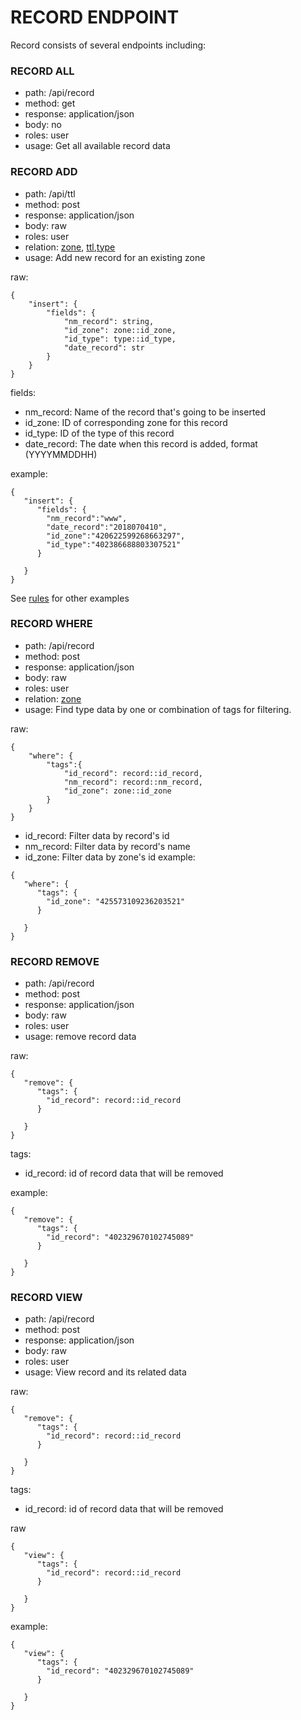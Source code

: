 # RECORD ENDPOINT
Record consists of several endpoints including:

### RECORD ALL
- path: /api/record
- method: get
- response: application/json
- body: no
- roles: user
- usage: Get all available record data

### RECORD ADD
- path: /api/ttl
- method: post
- response: application/json
- body: raw
- roles: user
- relation: [zone](zone.md), [ttl](ttl.md),[type](type.md)
- usage: Add new record for an existing zone

raw:
```
{
    "insert": {
        "fields": {
            "nm_record": string,
            "id_zone": zone::id_zone,
            "id_type": type::id_type,
            "date_record": str
        }
    }
}
```
fields:
- nm_record: Name of the record that's going to be inserted
- id_zone: ID of corresponding zone for this record
- id_type: ID of the type of this record
- date_record: The date when this record is added, format (YYYYMMDDHH)

example:
```
{
   "insert": {
      "fields": {
      	"nm_record":"www",
        "date_record":"2018070410",
        "id_zone":"420622599268663297",
        "id_type":"402386688803307521"
      }
      	
   }
}
```
See [rules](RULES_add_record.md) for other examples

### RECORD WHERE

- path: /api/record
- method: post
- response: application/json
- body: raw
- roles: user
- relation: [zone](zone.md)
- usage: Find type data by one or combination of tags for filtering. 

raw:
```
{
    "where": {
        "tags":{
            "id_record": record::id_record,
            "nm_record": record::nm_record,
            "id_zone": zone::id_zone
        }
    }
}
```
- id_record: Filter data by record's id
- nm_record: Filter data by record's name
- id_zone: Filter data by zone's id
example:
```
{
   "where": {
      "tags": {
      	"id_zone": "425573109236203521"
      }
      	
   }
}
```


### RECORD REMOVE
- path: /api/record
- method: post
- response: application/json
- body: raw
- roles: user
- usage: remove record data

raw:
```
{
   "remove": {
      "tags": {
      	"id_record": record::id_record
      }
      	
   }
}
```
tags:
- id_record: id of record data that will be removed

example:
```
{
   "remove": {
      "tags": {
      	"id_record": "402329670102745089"
      }
      	
   }
}
```

### RECORD VIEW
- path: /api/record
- method: post
- response: application/json
- body: raw
- roles: user
- usage: View record and its related data

raw:
```
{
   "remove": {
      "tags": {
      	"id_record": record::id_record
      }
      	
   }
}
```
tags:
- id_record: id of record data that will be removed

raw
```
{
   "view": {
      "tags": {
      	"id_record": record::id_record
      }
      	
   }
}
```

example:
```
{
   "view": {
      "tags": {
      	"id_record": "402329670102745089"
      }
      	
   }
}
```
